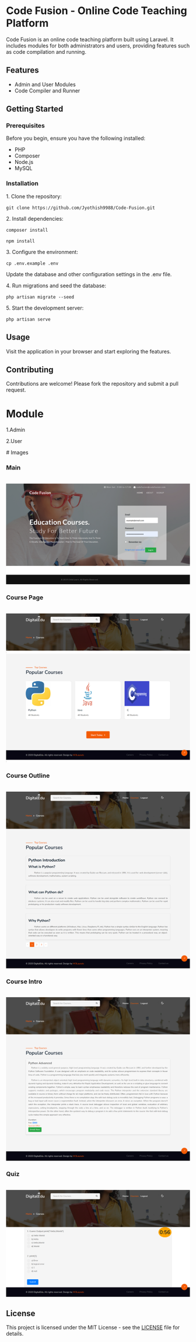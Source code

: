 

<h1>Code Fusion - Online Code Teaching Platform</h1>

<p>
    Code Fusion is an online code teaching platform built using Laravel. It includes modules for both administrators and users,
    providing features such as code compilation and running.
</p>

<h2>Features</h2>
<ul>
    <li>Admin and User Modules</li>
    <li>Code Compiler and Runner</li>
    <!-- Add more features as needed -->
</ul>

<h2>Getting Started</h2>

<h3>Prerequisites</h3>
<p>
    Before you begin, ensure you have the following installed:
    <ul>
        <li>PHP</li>
        <li>Composer</li>
        <li>Node.js</li>
        <li>MySQL</li>
    </ul>
</p>

<h3>Installation</h3>
<p>
    1. Clone the repository:
    <pre><code>git clone https://github.com/Jyothish9988/Code-Fusion.git</code></pre>
</p>

<p>
    2. Install dependencies:
    <pre><code>composer install</code></pre>
    <pre><code>npm install</code></pre>
</p>

<p>
    3. Configure the environment:
    <pre><code>cp .env.example .env</code></pre>
    Update the database and other configuration settings in the .env file.
</p>

<p>
    4. Run migrations and seed the database:
    <pre><code>php artisan migrate --seed</code></pre>
</p>

<p>
    5. Start the development server:
    <pre><code>php artisan serve</code></pre>
</p>

<h2>Usage</h2>
<p>
    Visit the application in your browser and start exploring the features.
</p>

<h2>Contributing</h2>
<p>
    Contributions are welcome! Please fork the repository and submit a pull request.
</p>


# Module


<p>
1.Admin
</p>
<p>
2.User
</p>
 # Images
 <h3>Main</h3><br>
<img src="Images/1.png"><br>
 <h3>Course Page</h3><br>
<img src="Images/2.png"><br>
 <h3>Course Outline</h3><br>
<img src="Images/3.png"><br>
 <h3>Course Intro</h3><br>
<img src="Images/4.png"><br>
 <h3>Quiz</h3><br>
<img src="Images/5.png"><br>
<h2>License</h2>
<p>
    This project is licensed under the MIT License - see the <a href="LICENSE">LICENSE</a> file for details.
</p>